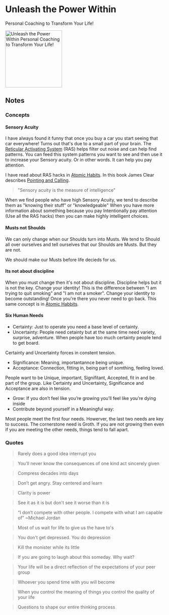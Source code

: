 # Unleash the Power Within

Personal Coaching to Transform Your Life!

<a href="https://www.audible.com/pd/Unleash-the-Power-Within-Audiobook/1797111620?ref=a_library_t_c5_libItem_&pf_rd_p=80765e81-b10a-4f33-b1d3-ffb87793d047&pf_rd_r=EAXDN9NWWP577E47GMJV">
<img src="https://m.media-amazon.com/images/I/51vk6MFQTyL._SL500_.jpg" alt="Unleash the Power Within Personal Coaching to Transform Your Life!" style="height:180px;1px solid black"/>
</a>

## Notes


### Concepts

#### Sensory Acuity

I have always found it funny that once you buy a car you start seeing that car everywhere!  Turns out that's due to a small part of your brain.  The [Reticular Activating System](https://study.com/academy/lesson/reticular-activating-system-definition-function.html) (RAS) helps filter out noise and can help find patterns.  You can feed this system patterns you want to see and then use it to increase your Sensory acuity.  Or in other words.  It can help you pay attention.
 
I have read about RAS hacks in [Atomic Habits](../../books/atomic_habits.md).  In this book James Clear describes [Pointing and Calling](https://en.wikipedia.org/wiki/Pointing_and_calling).
 
> "Sensory acuity is the measure of intelligence" 
 
When we find people who have high Sensory Acuity, we tend to describe them as "knowing their stuff" or "knowledgeable"  When you have more information about something because you pay Intentionally pay attention (Use all the RAS hacks) then you can make highly intelligent choices.



#### Musts not Shoulds

We can only change when our Shoulds turn into Musts.  We tend to Should all over ourselves and tell ourselves that our Shoulds are Musts.  But they are not.

We should make our Musts before life decieds for us.

#### Its not about discipline

When you must change then it's not about discipline.  Discipline helps but it is not the key.  Change your identity!  This is the difference between "I am trying to quit smoking" and "I am not a smoker". Change your identity to become outstanding!  Once you're there you never need to go back.  This same concept is in [Atomic Habbits](../../books/atomic_habits.md).

#### Six Human Needs 

- Certainty:  Just to operate you need a base level of certainty.
- Uncertainty: People need cetainty but at the same time need variety, surprise, adventure. When people have
  too much certainty people tend to get board. 

Certainty and Uncertainty forces in constent tension.

- Significance:  Meaning, importantannce being unique.
- Acceptance:  Connection, fitting in, being part of somthing, feeling loved.

People want to be Unique, important, Signifitant, Accepted, fit in and be part of the group.  Like Certainty and Uncertainty, Significance and Acceptance are also in tension.

- Grow:  If you don’t feel like you’re growing you’ll feel like you’re dying inside
- Contribute beyond yourself in a Meaningful way: 

Most people meet the first four needs. Howerver, the last two needs are key to success.  The cornerstone need is Groth.  If you are not growing then even if you are meeting the other needs, things tend to fall apart.



### Quotes

> Rarely does a good idea interrupt you

> You'll never know the consequences of one kind act sincerely given

> Compress decades into days

> Don’t get angry.  Stay centered and learn

> Clarity is power

> See it as it is but don't see it worse than it is

> “I don’t compete with other people. I compete with what I am capable of” ~Michael Jordan

> Most of us wait for life to give us the have to's

> You don't get depressed. You do depression

> Kill the monister while its little

> If you are going to laugh about this someday.  Why wait?

> Your life will be a direct reflection of the expectations of your peer group

> Whoever you spend time with you will become

> When you control the meaning of things you control the quality of your life

> Questions to shape our entire thinking process
